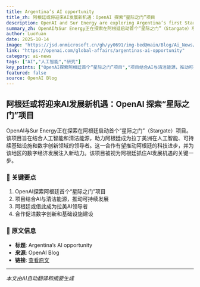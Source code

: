 ```yaml
---
title: Argentina’s AI opportunity
title_zh: 阿根廷或将迎来AI发展新机遇：OpenAI 探索“星际之门”项目
description: OpenAI and Sur Energy are exploring Argentina’s first Stargate project—an AI and clean energy collaboration that could make Argentina a Latin American leader in artificial intelligence, sustainable in
summary_zh: OpenAI与Sur Energy正在探索在阿根廷启动首个“星际之门”（Stargate）项目。该项目旨在结合人工智能和清洁能源，助力阿根廷成为拉丁美洲在人工智能、可持续基础设施和数字创新领域的领导者。这一合作有望推动阿根廷的科技进步，并为该地区的数字经济发展注入新动力。该项目被视为阿根廷抓住AI发展机遇的关键一步。
author: LuoYuan
date: 2025-10-14
image: "https://jsd.onmicrosoft.cn/gh/yy0691/img-bed@main/Blog/Ai_News/default.jpg"
link: "https://openai.com/global-affairs/argentinas-ai-opportunity"
category: ai-news
tags: ["AI","人工智能","研究"]
key_points: ["OpenAI探索阿根廷首个“星际之门”项目","项目结合AI与清洁能源，推动可持续发展","阿根廷或借此成为拉美AI领导者","合作促进数字创新和基础设施建设"]
featured: false
source: OpenAI Blog
---
```


## 阿根廷或将迎来AI发展新机遇：OpenAI 探索“星际之门”项目

OpenAI与Sur Energy正在探索在阿根廷启动首个“星际之门”（Stargate）项目。该项目旨在结合人工智能和清洁能源，助力阿根廷成为拉丁美洲在人工智能、可持续基础设施和数字创新领域的领导者。这一合作有望推动阿根廷的科技进步，并为该地区的数字经济发展注入新动力。该项目被视为阿根廷抓住AI发展机遇的关键一步。

### 🔑 关键要点
1. OpenAI探索阿根廷首个“星际之门”项目
2. 项目结合AI与清洁能源，推动可持续发展
3. 阿根廷或借此成为拉美AI领导者
4. 合作促进数字创新和基础设施建设


### 📰 原文信息
- **标题**: Argentina’s AI opportunity
- **来源**: OpenAI Blog
- **链接**: [查看原文](https://openai.com/global-affairs/argentinas-ai-opportunity)

---
*本文由AI自动翻译和摘要生成*
